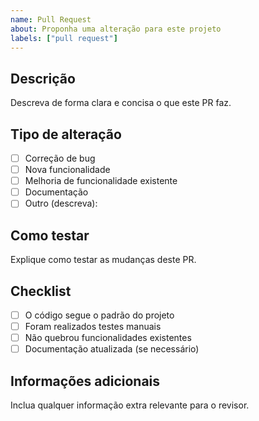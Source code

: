 ```yaml
---
name: Pull Request
about: Proponha uma alteração para este projeto
labels: ["pull request"]
---
```


## Descrição
Descreva de forma clara e concisa o que este PR faz.

## Tipo de alteração
- [ ] Correção de bug
- [ ] Nova funcionalidade
- [ ] Melhoria de funcionalidade existente
- [ ] Documentação
- [ ] Outro (descreva):

## Como testar
Explique como testar as mudanças deste PR.

## Checklist
- [ ] O código segue o padrão do projeto
- [ ] Foram realizados testes manuais
- [ ] Não quebrou funcionalidades existentes
- [ ] Documentação atualizada (se necessário)

## Informações adicionais
Inclua qualquer informação extra relevante para o revisor.
